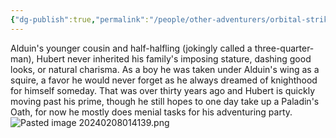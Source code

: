 ```yaml
---
{"dg-publish":true,"permalink":"/people/other-adventurers/orbital-strike/hubert-mugwort/","tags":["Character","Ally","Faerun"]}
---
```


Alduin's younger cousin and half-halfling (jokingly called a three-quarter-man), Hubert never inherited his family's imposing stature, dashing good looks, or natural charisma. As a boy he was taken under Alduin's wing as a squire, a favor he would never forget as he always dreamed of knighthood for himself someday. That was over thirty years ago and Hubert is quickly moving past his prime, though he still hopes to one day take up a Paladin's Oath, for now he mostly does menial tasks for his adventuring party.
![Pasted image 20240208014139.png](/img/user/Z_Attachments/Pasted%20image%2020240208014139.png)